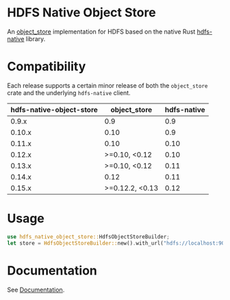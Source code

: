 # HDFS Native Object Store
An [object_store](https://docs.rs/object_store/latest/object_store/) implementation for HDFS based on the native Rust [hdfs-native](https://github.com/Kimahriman/hdfs-native) library.

# Compatibility
Each release supports a certain minor release of both the `object_store` crate and the underlying `hdfs-native` client.

|hdfs-native-object-store|object_store|hdfs-native|
|---|---|---|
|0.9.x|0.9|0.9|
|0.10.x|0.10|0.9|
|0.11.x|0.10|0.10|
|0.12.x|>=0.10, <0.12|0.10|
|0.13.x|>=0.10, <0.12|0.11|
|0.14.x|0.12|0.11|
|0.15.x|>=0.12.2, <0.13|0.12|

# Usage
```rust
use hdfs_native_object_store::HdfsObjectStoreBuilder;
let store = HdfsObjectStoreBuilder::new().with_url("hdfs://localhost:9000").build()?;
```

# Documentation
See [Documentation](https://docs.rs/hdfs-native-object-store).
